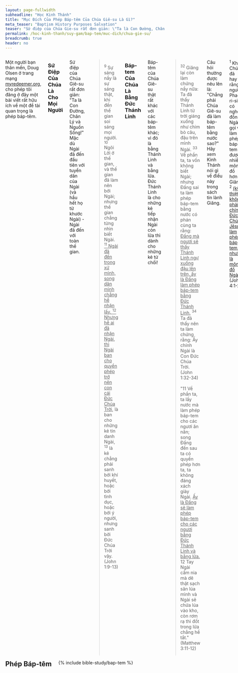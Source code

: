 ```yaml
---
layout: page-fullwidth
subheadline: "Học Kinh Thánh"
title: "Mục Đích Của Phép Báp-têm Của Chúa Giê-su Là Gì?"
meta_teaser: "Baptism History Purposes Salvation"
teaser: "Sứ điệp của Chúa Gie-su rất đơn giản: \"Ta là Con Đường, Chân Lý, và Nguồn Sống!\" Giăng giải thích rằng Chúa Giê-su sẽ báp-têm bằng cách khác. Ngài sẽ không làm phép báp-têm bằng nước như một nghi lễ, nhưng bằng Thánh Linh. Báp-tem của Ngài sẽ được làm bằng lửa để hủy diệt sự hư hoại gẩy ra bởi tội lỗi; và bằng Thánh Linh là Đấng sẽ mang lại đời sống mới cho mọi kẻ tiếp nhận Ngài."
permalink: /hoc-kinh-thanh/suy-gam/bap-tem/muc-dich/chua-gie-su/
breadcrumb: true
header: no
---
```

<!--more-->
<div class="row">
<div class="medium-8 columns" markdown="1">

<p class="blockquote">Một người bạn thân mến, Doug Olsen ở trang mạng <a href="http://myredeemer.org">myredeemer.org</a>, cho phép tôi đăng ở đây một bài viết rất hữu ích về một đề tài quan trọng là phép báp-têm.</p>

### Sứ Điệp Của Chúa Là Cho Mọi Người

Sứ điệp của Chúa Giê-su rất đơn giản: "Ta là Con Đường, Chân Lý và Nguồn Sống!" Mặc dù Ngài đã đến đầu tiên với tuyển dân của Ngài (và hầu hết họ từ khước Ngài) -Ngài đã đến với toàn thế gian.

>  <sup>9</sup> Sự sáng nầy là sự sáng thật, khi đến thế gian soi sáng mọi người. <sup>10</sup> Ngôi Lời ở thế gian, và thế gian đã làm nên bởi Ngài; nhưng thế gian chẳng từng nhìn biết Ngài. <u><sup>11</sup> Ngài đã đến trong xứ mình, song dân mình chẳng hề nhận lấy. <sup>12</sup> Nhưng hễ ai đã nhận Ngài, thì Ngài ban cho quyền phép trở nên con cái Ðức Chúa Trời</u>, là ban cho những kẻ tin danh Ngài, <sup>13</sup> là kẻ chẳng phải sanh bởi khí huyết, hoặc bởi tình dục, hoặc bởi ý người, nhưng sanh bởi Ðức Chúa Trời vậy. (John 1:9-13)

### Báp-tem Của Chúa Là Bằng Đức Thánh Linh

Báp-têm của Chúa Giê-su thật rất khác với các báp-têm khác; vì đó là bằng Thánh Linh và bằng lửa. Đức Thánh Linh là cho những kẻ tiếp nhận Ngài còn lửa thì dành cho những kẻ từ chối!

>  <sup>32</sup> Giăng lại còn làm chứng nầy nữa: Ta đã thấy Thánh Linh từ trời giáng xuống như chim bò câu, đậu trên mình Ngài. <sup>33</sup> Về phần ta, ta vốn không biết Ngài; nhưng Ðấng sai ta làm phép báp-tem bằng nước có phán cùng ta rằng: <u>Ðấng mà ngươi sẽ thấy Thánh Linh ngự xuống đậu lên trên, ấy là Ðấng làm phép báp-tem bằng Ðức Thánh Linh.</u> <sup>34</sup> Ta đã thấy nên ta làm chứng rằng: Ấy chính Ngài là Con Ðức Chúa Trời. (John 1:32-34)
<br /><br />
"11 Về phần ta, ta lấy nước mà làm phép báp-tem cho các ngươi ăn năn; song Ðấng đến sau ta có quyền phép hơn ta, ta không đáng xách giày Ngài. <u>Ấy là Ðấng sẽ làm phép báp-tem cho các ngươi bằng Ðức Thánh Linh và bằng lửa.</u> 12 Tay Ngài cầm nia mà dê thật sạch sân lúa mình và Ngài sẽ chứa lúa vào kho, còn rơm rạ thì đốt trong lửa chẳng hề tắt." (Matthew 3:11-12)

Câu hỏi thường được nêu lên là: "Chẳng phải Chúa Giê-su đã làm báp-têm bằng nước sao?" Hãy xem Kinh Thánh nói gì về điều này trong sách tin lành Giăng.

<p class="blockquote"><sup>1</sup> Khi Chúa đã hay rằng người Pha-ri-si có nghe đồn Ngài gọi và làm phép báp tem được nhiều môn đồ hơn Giăng, <sup>2</sup> <u>(kỳ thiệt không phải chính Ðức Chúa Jêsus làm phép báp tem, nhưng là môn đồ Ngài)</u> (John 4:1-2)</p>

<a href="{{ site.baseurl }}/hoc-kinh-thanh/suy-gam/bap-tem/muc-dich/su-do/">Bài Kế: Phép Báp-têm Của Các Sứ Đồ</a>

{% include bible-study/bible-study-footer %}
</div><!-- /.medium-8.columns -->
<div class="bible-index medium-4 columns">
<h2 style="margin: 0px">Phép Báp-têm</h2>
        {% include bible-study/bap-tem %}
</div><!-- /.medium-4.columns -->
</div><!-- /.row -->
